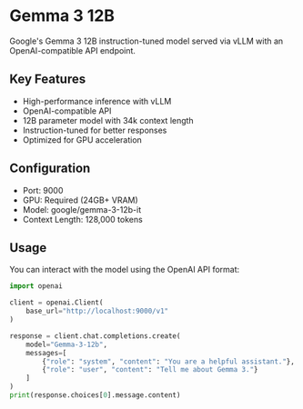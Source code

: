 # Gemma 3 12B

Google's Gemma 3 12B instruction-tuned model served via vLLM with an OpenAI-compatible API endpoint.

## Key Features
- High-performance inference with vLLM
- OpenAI-compatible API
- 12B parameter model with 34k context length
- Instruction-tuned for better responses
- Optimized for GPU acceleration

## Configuration
- Port: 9000
- GPU: Required (24GB+ VRAM)
- Model: google/gemma-3-12b-it
- Context Length: 128,000 tokens

## Usage
You can interact with the model using the OpenAI API format:
```python
import openai

client = openai.Client(
    base_url="http://localhost:9000/v1"
)

response = client.chat.completions.create(
    model="Gemma-3-12b",
    messages=[
        {"role": "system", "content": "You are a helpful assistant."},
        {"role": "user", "content": "Tell me about Gemma 3."}
    ]
)
print(response.choices[0].message.content)
``` 